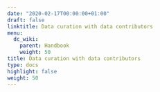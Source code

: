 ```yaml
---
date: "2020-02-17T00:00:00+01:00"
draft: false
linktitle: Data curation with data contributors 
menu:
  dc_wiki:
    parent: Handbook
    weight: 50
title: Data curation with data contributors 
type: docs
highlight: false
weight: 50
---
```

